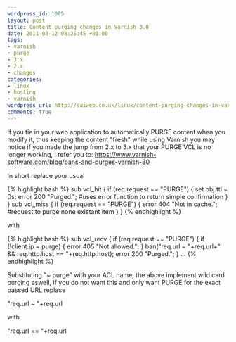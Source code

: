 ```yaml
--- 
wordpress_id: 1085
layout: post
title: Content purging changes in Varnish 3.0
date: 2011-08-12 08:25:45 +01:00
tags: 
- varnish
- purge
- 3.x
- 2.x
- changes
categories: 
- linux
- hosting
- varnish
wordpress_url: http://saiweb.co.uk/linux/content-purging-changes-in-varnish-3-0
comments: true
---
```

If you tie in your web application to automatically PURGE content when you modify it, thus keeping the content "fresh" while using Varnish you may notice if you made the jump from 2.x to 3.x that your PURGE VCL is no longer working, I refer you to: <a href="https://www.varnish-software.com/blog/bans-and-purges-varnish-30">https://www.varnish-software.com/blog/bans-and-purges-varnish-30</a>

In short replace your usual

{% highlight bash %}
sub vcl_hit {
        if (req.request == "PURGE") {
                set obj.ttl = 0s;
                error 200 "Purged."; #uses error function to return simple confirmation
        }
}
sub vcl_miss {
        if (req.request == "PURGE") {
                error 404 "Not in cache."; #request to purge none existant item
        }
}
{% endhighlight %}


with

{% highlight bash %}
sub vcl_recv {
        if (req.request == "PURGE") {
                if (!client.ip ~ purge) {
                        error 405 "Not allowed.";
                }
                ban("req.url ~ "+req.url+" && req.http.host == "+req.http.host);
                error 200 "Purged.";
        }
...
{% endhighlight %}

Substituting "~ purge" with your ACL name, the above implement wild card purging aswell, if you do not want this and only want PURGE for the exact passed URL replace 

"req.url ~ "+req.url

with

"req.url == "+req.url

